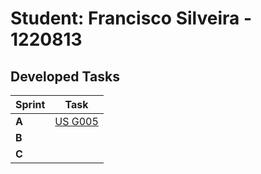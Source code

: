 # Student: Francisco Silveira - 1220813

## Developed Tasks

| Sprint | Task                                 |
|--------|--------------------------------------|
| **A**  | [US G005](../sprintA/G005/readme.md) |
| **B**  |                                      |
| **C**  |                                      |

